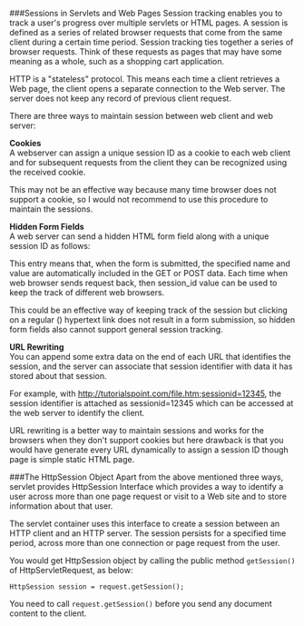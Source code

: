 <!--djw:done-->
###Sessions in Servlets and Web Pages
Session tracking enables you to track a user's progress over multiple servlets or HTML pages. A session is defined as a series of related browser requests that come from the same client during a certain time period. Session tracking ties together a series of browser requests. Think of these requests as pages that may have some meaning as a whole, such as a shopping cart application.

HTTP is a "stateless" protocol.  This means each time a client retrieves a Web page, the client opens a separate connection to the Web server. The server does not keep any record of previous client request.

There are three ways to maintain session between web client and web server:

**Cookies**  
A webserver can assign a unique session ID as a cookie to each web client and for subsequent requests from the client they can be recognized using the received cookie.

This may not be an effective way because many time browser does not support a cookie, so I would not recommend to use this procedure to maintain the sessions.

**Hidden Form Fields**  
A web server can send a hidden HTML form field along with a unique session ID as follows:

<input type="hidden" name="sessionid" value="12345">

This entry means that, when the form is submitted, the specified name and value are automatically included in the GET or POST data. Each time when web browser sends request back, then session_id value can be used to keep the track of different web browsers.

This could be an effective way of keeping track of the session but clicking on a regular (<A HREF...>) hypertext link does not result in a form submission, so hidden form fields also cannot support general session tracking.

**URL Rewriting**  
You can append some extra data on the end of each URL that identifies the session, and the server can associate that session identifier with data it has stored about that session.

For example, with http://tutorialspoint.com/file.htm;sessionid=12345, the session identifier is attached as sessionid=12345 which can be accessed at the web server to identify the client.

URL rewriting is a better way to maintain sessions and works for the browsers when they don't support cookies but here drawback is that you would have generate every URL dynamically to assign a session ID though page is simple static HTML page.


###The HttpSession Object
Apart from the above mentioned three ways, servlet provides HttpSession Interface which provides a way to identify a user across more than one page request or visit to a Web site and to store information about that user.

The servlet container uses this interface to create a session between an HTTP client and an HTTP server. The session persists for a specified time period, across more than one connection or page request from the user.

You would get HttpSession object by calling the public method ```getSession()``` of HttpServletRequest, as below:

```HttpSession session = request.getSession();```  

You need to call ```request.getSession()``` before you send any document content to the client.
